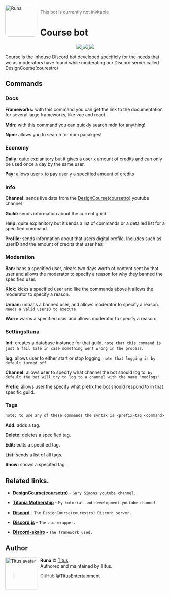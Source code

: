 <img src="https://yt3.ggpht.com/a/AGF-l7-o7kerdDSATMKwSTOyOznS6OM5-2JCcvDt1g=s288-c-k-c0xffffffff-no-rj-mo" width="100" height="100" align="left" style="float: left; margin: 0 10px 0 0; border-radius: 10%;" alt="Runa" >

> This bot is currently not invitable

# Course bot

<div align="center">

<a href="https://discord.gg/AtzDNFB">
    <img src="https://img.shields.io/discord/446312668823814145.svg?colorB=Blue&logo=discord&label=Support&style=for-the-badge">
</a>

<a href="https://app.codacy.com/app/TitusEntertainment/CourseBot?utm_source=github.com&utm_medium=referral&utm_content=TitusEntertainment/CourseBot&utm_campaign=Badge_Grade_Dashboard">
<img src="https://img.shields.io/codacy/grade/183d13ed5a064312b0bc7748f772755b.svg?style=for-the-badge">
</a>
<a href="https://github.com/TitusEntertainment/Coursebot">
    <img src="https://img.shields.io/github/languages/top/TitusEntertainment/CourseBot.svg?style=for-the-badge">
</a>
</div>

Course is the inhouse Discord bot developed specificly for the needs that we as moderators have found while moderating our Discord server called DesignCourse(courestro)

## Commands

### Docs

**Frameworks:** with this command you can get the link to the documentation for several large frameworks, like vue and react.

**Mdn:** with this command you can quickly search mdn for anything!

**Npm:** allows you to search for npm pacakges!

### Economy

**Daily:** quite explanitory but it gives a user x amount of credits and can only be used once a day by the same user.

**Pay:** allows user x to pay user y a specified amount of credits

### Info

**Channel:** sends live data from the [DesignCourse(coursetro)](https://www.youtube.com/user/DesignCourse) youtube channel

**Guild:** sends information about the current guild.

**Help:** quite explanitory but it sends a list of commands or a detailed list for a specified command.

**Profile:** sends information about that users digital profile. Includes such as userID and the amount of credits that user has

### Moderation

**Ban:** bans a specified user, clears two days worth of content sent by that user and allows the moderator to specify a reason for why they banned the specified user.

**Kick:** kicks a specified user and like the commands above it allows the moderator to specify a reason.

**Unban:** unbans a banned user, and allows moderator to specify a reason. `Needs a valid userID to execute`

**Warn:** warns a specified user and allows moderator to specify a reason.

### SettingsRuna

**Init:** creates a database instance for that guild. `note that this command is just a fail safe in case something went wrong in the process`.

**log:** allows user to either start or stop logging. `note that logging is by default turned off`

**Channel:** allows user to specify what channel the bot should log to. `by default the bot will try to log to a channel with the name "modlogs"`

**Prefix:** allows user the specify what prefix the bot should respond to in that specific guild.

### Tags

`note: to use any of these commands the syntax is <prefix>tag <command>`

**Add:** adds a tag.

**Delete:** deletes a specified tag.

**Edit:** edits a specified tag.

**List:** sends a list of all tags.

**Show:** shows a specifed tag.

## Related links.

- **[DesignCourse(coursetro)](https://www.youtube.com/user/DesignCourse) -** `Gary Simons youtube channel.`

- **[Titania Mothership](https://www.youtube.com/channel/UCDyNFENFWUR3SE8BOnUF2WA) -** `My tutorial and development youtube channel.`

- **[Discord](https://discord.gg/AtzDNFB) -** `The DesignCourse(courestro) Discord server.`

- **[Discord.js](https://discord.js.org) -** `The api wrapper.`

- **[Discord-akairo](https://discord-akairo.github.io/#/) -** `The framework used.`

## Author

<img src="https://i.imgur.com/rAvP1k0.jpg" width="100" height="100" align="left" style="float: left; margin: 0 10px 0 0;" alt="Titus avatar" >

**Runa** © [Titus](https://github.com/TitusEntertainment).  
Authored and maintained by Titus.

> GitHub [@TitusEntertainment](https://github.com/TitusEntertainment)
